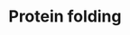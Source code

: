 ---
annotations:
- type: Pathway Ontology
  value: classic metabolic pathway
- type: Pathway Ontology
  value: protein folding pathway
authors:
- MaintBot
- ReactomeTeam
- Anwesha
- Ryanmiller
description: Due to the crowded envirnoment within the cell, many proteins must interact
  with molecular chaperones to attain their native conformation  (reviewed in Young  et
  al., 2004).  Chaperones recognize and associate with  proteins in their non-native
  state and facilitate their folding by stabilizing the conformation of productive
  folding intermediates. Chaperones that take part broadly in de novo protein folding,
  such as the Hsp70s and the chaperonins, facilitate the folding process through cycles
  of substrate binding and release regulated by their  ATPase activity (see Young  et
  al., 2004; Spiess et al., 2004; Bigotti and Clarke, 2008).  View original pathway
  at [http://www.reactome.org/PathwayBrowser/#DIAGRAM=391251 Reactome].
last-edited: 2021-01-25
organisms:
- Homo sapiens
redirect_from:
- /index.php/Pathway:WP1892
- /instance/WP1892
schema-jsonld:
- '@context': https://schema.org/
  '@id': https://wikipathways.github.io/pathways/WP1892.html
  '@type': Dataset
  creator:
    '@type': Organization
    name: WikiPathways
  description: Due to the crowded envirnoment within the cell, many proteins must
    interact with molecular chaperones to attain their native conformation  (reviewed
    in Young  et al., 2004).  Chaperones recognize and associate with  proteins in
    their non-native state and facilitate their folding by stabilizing the conformation
    of productive folding intermediates. Chaperones that take part broadly in de novo
    protein folding, such as the Hsp70s and the chaperonins, facilitate the folding
    process through cycles of substrate binding and release regulated by their  ATPase
    activity (see Young  et al., 2004; Spiess et al., 2004; Bigotti and Clarke, 2008).  View
    original pathway at [http://www.reactome.org/PathwayBrowser/#DIAGRAM=391251 Reactome].
  keywords:
  - CCT/TRiC:ADP:Sphingosine kinase 1
  - 'TUBB6 folding intermediate '
  - p-S18,S19,S20,S25-PDCL:Partially folded GNB5:CCT/TRiC:ADP
  - beta subunit
  - folded
  - 'TUBA4B unfolded '
  - 'TUBB4A unfolded '
  - CCT/TRiC:ATP:unfolded tubulin complex
  - 'GNG3 '
  - 'Partially folded GNB5 '
  - 'FBXW10 '
  - 'Unfolded TP53 '
  - 'GNB1 '
  - subunit:CCT/TRiC:ATP
  - p-S18,S19,S20,S25-PDCL:Partially folded G-protein beta subunit:CCT/TRiC:ADP
  - TBCA
  - SPHK1
  - 'RGS9 '
  - 'GNAZ '
  - 'TUBA1A unfolded '
  - tubulin-GTP folding
  - 'NOP56 '
  - substrate
  - 'TBCC '
  - 'RGS7 '
  - 'TUBB3 unfolded '
  - 'GNGT2 '
  - 'FBXW2 '
  - 'KIFC3-2 '
  - 'GNG4 '
  - G-protein gamma
  - 'beta-tubulin:GTP:Cofactor D:alpha-tubulin:GTP:Cofactor E : Cofactor C'
  - 'TBCE '
  - 'GTP '
  - Prefoldin-associated
  - p-S18,S19,S20,S25-PDCL:G-protein beta 1-4:gamma complex
  - 'TUBB4B '
  - 'TUBA3E unfolded '
  - 'GNAO1 '
  - Prefoldin
  - 'FBXW4 '
  - PDCL
  - Cofactor
  - 'TBCD '
  - 'RGS6 '
  - 'CCT4 '
  - 'GNG10 '
  - 'TUBA1C unfolded '
  - 'TUBB6 '
  - 'GNAI1 '
  - 'CCT5 '
  - 'Partially folded GNB1 '
  - folding
  - RGS7,RGS9,(RGS6,RGS11)
  - 'Unfolded WRAP53 '
  - 'Unfolded GBA '
  - 'ADP '
  - 'TUBA8 unfolded '
  - 'TUBB1 unfolded '
  - 'Unfolded HDAC3 '
  - 'alpha-tubulin folding intermediate '
  - 'TCP1 '
  - complex
  - 'TUBB4B folding intermediate '
  - p-S18,S19,S20,S25-PDCL:Partially folded G-protein beta 1-4:CCT/TRiC:ADP
  - GTP:beta-tubulin
  - 'Unfolded STAT3 '
  - G-protein alpha
  - subunit:CCT/TRiC:ADP
  - 'GNB5 '
  - 'TUBA3C/3D folding intermediate '
  - 'TUBB2B '
  - 'GNG7 '
  - 'Partially folded GNB2 '
  - 'USP11 '
  - 'CCT3 '
  - ACTB(1-375)
  - 'VBP1 '
  - CCT/TRiC:ADP
  - heterotrimer
  - 'ATP '
  - 'FKBP9 '
  - 'GNB3 '
  - intermediate
  - 'PFDN1 '
  - tubulin
  - p-S18,S19,S20,S25-PDCL:G-protein beta 1-4 subunit
  - 'TUBA8 '
  - 'GNAI3 '
  - 'TUBB4A '
  - 'LONP2 '
  - unfolded
  - 'tubulin:GTP:'
  - TBCB
  - 'TUBB3 '
  - D:alpha
  - 'FBXL3 '
  - 'Unfolded GNB4 '
  - 'FBXW7 '
  - Cofactor B:GTP-alpha
  - 'GNAI2 '
  - (i/o/z/t) subunit
  - 'TUBB1 folding intermediate '
  - 'TBCB '
  - 'FBXW9 '
  - Partially
  - TBCD
  - 'GNAT2 '
  - 'PFDN2 '
  - cofactor
  - TBCC
  - 'SPHK1 '
  - CCT/TRiC:ATP:actin
  - 'TUBB3 folding intermediate '
  - CCT/TRiC:ADP:actin
  - 'TUBB2A folding intermediate '
  - 'TUBA3C/3D '
  - 'CCT8 '
  - 'RGS11 '
  - 'PFDN4 '
  - 'GNAT1 '
  - CCT/TRiC:substrate
  - RGS7,RGS9,(RGS6,RGS11):GNB5:CCT/TRiC:ADP
  - 'CCT2 '
  - Pi
  - 'TUBA3E '
  - CCT/TRiC:ADP:non-native tubulin
  - p-S18,S19,S20,S25-PDCL
  - 'TUBB2B folding intermediate '
  - 'Unfolded ACTB '
  - 'TUBA4A '
  - 'beta-tubulin folding intermediate '
  - actin/tubulin-bound
  - 'TUBA3E folding intermediate '
  - Cofactor E:GTP-alpha
  - TBCE
  - 'Unfolded CCNE '
  - 'PFDN6 '
  - 'SKIV2L '
  - 'CSNK2B '
  - beta
  - 'TUBA1C folding intermediate '
  - A:GTP:beta-tubulin
  - 'CSNK2A1 '
  - 'GNG13 '
  - 'TUBA1A '
  - GTP-alpha-tubulin
  - unfolded CCT/TRiC
  - 'CCT6A '
  - 'TUBA1B '
  - GNB5:CCT/TRiC:ADP
  - 'Unfolded GNB5 '
  - 'TUBB2A unfolded '
  - 'AP3M1 '
  - subunit
  - 'Unfolded GAPDHS '
  - tubulin folding
  - 'TBCA '
  - 'Partially folded GNB3 '
  - Unfolded
  - 'TUBB1 '
  - alpha-beta
  - 'CSNK2A2 '
  - 'GNG8 '
  - GTP
  - 'CCT7 '
  - 'TUBB4B unfolded '
  - 'XRN2 '
  - 'TUBAL3 '
  - ATP
  - Unfolded G-protein
  - 'p-S18,S19,S20,S25-PDCL '
  - 'TUBA1C '
  - 'FBXO4 '
  - 'FBXW5 '
  - 'GNAT3 '
  - 'PFDN5 '
  - GNB5:(RGS7,RGS9,(RGS6,RGS11))
  - 'GNG11 '
  - 'TUBA1B unfolded '
  - actin/tubulin
  - 'TUBA4B folding intermediate '
  - 'GNG12 '
  - ADP
  - 'GNB4 '
  - 'TUBB2A '
  - 'TUBA4A unfolded '
  - 'TUBB2B unfolded '
  - 'TUBA1A folding intermediate '
  - 'Unfolded GNB1 '
  - 'TUBA8 folding intermediate '
  - 'TUBB4A folding intermediate '
  - 'ARFGEF2 '
  - 'GNGT1 '
  - 'Unfolded GNB3 '
  - 'KIF13A '
  - tubulin:GTP:Cofactor E
  - G-protein
  - 'TUBB6 unfolded '
  - 'TUBA3C/3D unfolded '
  - 'GNG2 '
  - 'TUBA4A folding intermediate '
  - 'Partially folded GNB4 '
  - 'TUBAL3 folding intermediate '
  - heterodimer
  - Casein kinase II
  - 'TUBA4B '
  - 'FBXO6 '
  - ARL2
  - 'Unfolded DCAF7 '
  - candidates
  - 'TUBA1B folding intermediate '
  - 'TUBAL3 unfolded '
  - 'CCT6B '
  - 'GNB2 '
  - 'GNG5 '
  - Cofactor D:GTP:beta
  - 'FBXL5 '
  - 'Unfolded GNB2 '
  license: CC0
  name: Protein folding
seo: CreativeWork
title: Protein folding
wpid: WP1892
---